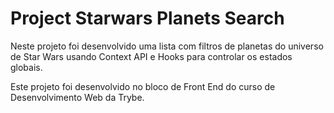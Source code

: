 # Project Starwars Planets Search
Neste projeto foi desenvolvido uma lista com filtros de planetas do universo de Star Wars usando Context API e Hooks para controlar os estados globais.

Este projeto foi desenvolvido no bloco de Front End do curso de Desenvolvimento Web da Trybe.
